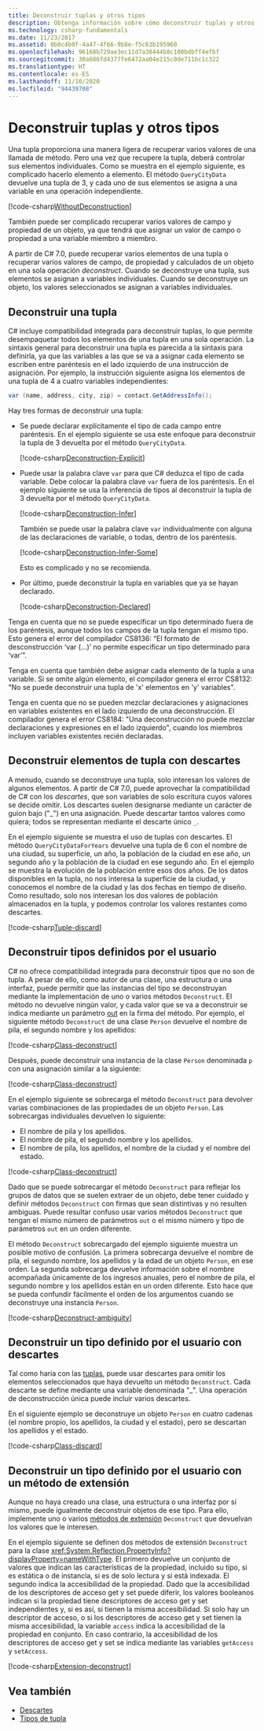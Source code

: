 ```yaml
---
title: Deconstruir tuplas y otros tipos
description: Obtenga información sobre cómo deconstruir tuplas y otros tipos.
ms.technology: csharp-fundamentals
ms.date: 11/23/2017
ms.assetid: 0b0c4b0f-4a47-4f66-9b8e-f5c63b195960
ms.openlocfilehash: 96168b729ae3ec11d7a38444b8c100bdbff4efbf
ms.sourcegitcommit: 30a686fd4377fe6472aa04e215c0de711bc1c322
ms.translationtype: HT
ms.contentlocale: es-ES
ms.lasthandoff: 11/10/2020
ms.locfileid: "94439708"
---
```

# <a name="deconstructing-tuples-and-other-types"></a>Deconstruir tuplas y otros tipos

Una tupla proporciona una manera ligera de recuperar varios valores de una llamada de método. Pero una vez que recupere la tupla, deberá controlar sus elementos individuales. Como se muestra en el ejemplo siguiente, es complicado hacerlo elemento a elemento. El método `QueryCityData` devuelve una tupla de 3, y cada uno de sus elementos se asigna a una variable en una operación independiente.

[!code-csharp[WithoutDeconstruction](../../samples/snippets/csharp/programming-guide/deconstructing-tuples/deconstruct-tuple1.cs)]

También puede ser complicado recuperar varios valores de campo y propiedad de un objeto, ya que tendrá que asignar un valor de campo o propiedad a una variable miembro a miembro.

A partir de C# 7.0, puede recuperar varios elementos de una tupla o recuperar varios valores de campo, de propiedad y calculados de un objeto en una sola operación *deconstruct*. Cuando se deconstruye una tupla, sus elementos se asignan a variables individuales. Cuando se deconstruye un objeto, los valores seleccionados se asignan a variables individuales.

## <a name="deconstructing-a-tuple"></a>Deconstruir una tupla

C# incluye compatibilidad integrada para deconstruir tuplas, lo que permite desempaquetar todos los elementos de una tupla en una sola operación. La sintaxis general para deconstruir una tupla es parecida a la sintaxis para definirla, ya que las variables a las que se va a asignar cada elemento se escriben entre paréntesis en el lado izquierdo de una instrucción de asignación. Por ejemplo, la instrucción siguiente asigna los elementos de una tupla de 4 a cuatro variables independientes:

```csharp
var (name, address, city, zip) = contact.GetAddressInfo();
```

Hay tres formas de deconstruir una tupla:

- Se puede declarar explícitamente el tipo de cada campo entre paréntesis. En el ejemplo siguiente se usa este enfoque para deconstruir la tupla de 3 devuelta por el método `QueryCityData`.

    [!code-csharp[Deconstruction-Explicit](../../samples/snippets/csharp/programming-guide/deconstructing-tuples/deconstruct-tuple2.cs#1)]

- Puede usar la palabra clave `var` para que C# deduzca el tipo de cada variable. Debe colocar la palabra clave `var` fuera de los paréntesis. En el ejemplo siguiente se usa la inferencia de tipos al deconstruir la tupla de 3 devuelta por el método `QueryCityData`.

    [!code-csharp[Deconstruction-Infer](../../samples/snippets/csharp/programming-guide/deconstructing-tuples/deconstruct-tuple3.cs#1)]

    También se puede usar la palabra clave `var` individualmente con alguna de las declaraciones de variable, o todas, dentro de los paréntesis.

    [!code-csharp[Deconstruction-Infer-Some](../../samples/snippets/csharp/programming-guide/deconstructing-tuples/deconstruct-tuple4.cs#1)]

    Esto es complicado y no se recomienda.

- Por último, puede deconstruir la tupla en variables que ya se hayan declarado.

    [!code-csharp[Deconstruction-Declared](../../samples/snippets/csharp/programming-guide/deconstructing-tuples/deconstruct-tuple5.cs#1)]

Tenga en cuenta que no se puede especificar un tipo determinado fuera de los paréntesis, aunque todos los campos de la tupla tengan el mismo tipo. Esto genera el error del compilador CS8136: “El formato de desconstrucción ‘var (...)’ no permite especificar un tipo determinado para ‘var’”.

Tenga en cuenta que también debe asignar cada elemento de la tupla a una variable. Si se omite algún elemento, el compilador genera el error CS8132: "No se puede deconstruir una tupla de 'x' elementos en 'y' variables".

Tenga en cuenta que no se pueden mezclar declaraciones y asignaciones en variables existentes en el lado izquierdo de una deconstrucción. El compilador genera el error CS8184: "Una deconstrucción no puede mezclar declaraciones y expresiones en el lado izquierdo", cuando los miembros incluyen variables existentes recién declaradas.

## <a name="deconstructing-tuple-elements-with-discards"></a>Deconstruir elementos de tupla con descartes

A menudo, cuando se deconstruye una tupla, solo interesan los valores de algunos elementos. A partir de C# 7.0, puede aprovechar la compatibilidad de C# con los *descartes*, que son variables de solo escritura cuyos valores se decide omitir. Los descartes suelen designarse mediante un carácter de guion bajo ("\_") en una asignación. Puede descartar tantos valores como quiera; todos se representan mediante el descarte único `_`.

En el ejemplo siguiente se muestra el uso de tuplas con descartes. El método `QueryCityDataForYears` devuelve una tupla de 6 con el nombre de una ciudad, su superficie, un año, la población de la ciudad en ese año, un segundo año y la población de la ciudad en ese segundo año. En el ejemplo se muestra la evolución de la población entre esos dos años. De los datos disponibles en la tupla, no nos interesa la superficie de la ciudad, y conocemos el nombre de la ciudad y las dos fechas en tiempo de diseño. Como resultado, solo nos interesan los dos valores de población almacenados en la tupla, y podemos controlar los valores restantes como descartes.  

[!code-csharp[Tuple-discard](../../samples/snippets/csharp/programming-guide/deconstructing-tuples/discard-tuple1.cs)]

## <a name="deconstructing-user-defined-types"></a>Deconstruir tipos definidos por el usuario

C# no ofrece compatibilidad integrada para deconstruir tipos que no son de tupla. A pesar de ello, como autor de una clase, una estructura o una interfaz, puede permitir que las instancias del tipo se deconstruyan mediante la implementación de uno o varios métodos `Deconstruct`. El método no devuelve ningún valor, y cada valor que se va a deconstruir se indica mediante un parámetro [out](language-reference/keywords/out-parameter-modifier.md) en la firma del método. Por ejemplo, el siguiente método `Deconstruct` de una clase `Person` devuelve el nombre de pila, el segundo nombre y los apellidos:

[!code-csharp[Class-deconstruct](../../samples/snippets/csharp/programming-guide/deconstructing-tuples/deconstruct-class1.cs#1)]

Después, puede deconstruir una instancia de la clase `Person` denominada `p` con una asignación similar a la siguiente:

[!code-csharp[Class-deconstruct](../../samples/snippets/csharp/programming-guide/deconstructing-tuples/deconstruct-class1.cs#2)]

En el ejemplo siguiente se sobrecarga el método `Deconstruct` para devolver varias combinaciones de las propiedades de un objeto `Person`. Las sobrecargas individuales devuelven lo siguiente:

- El nombre de pila y los apellidos.
- El nombre de pila, el segundo nombre y los apellidos.
- El nombre de pila, los apellidos, el nombre de la ciudad y el nombre del estado.

[!code-csharp[Class-deconstruct](../../samples/snippets/csharp/programming-guide/deconstructing-tuples/deconstruct-class2.cs)]

Dado que se puede sobrecargar el método `Deconstruct` para reflejar los grupos de datos que se suelen extraer de un objeto, debe tener cuidado y definir métodos `Deconstruct` con firmas que sean distintivas y no resulten ambiguas. Puede resultar confuso usar varios métodos `Deconstruct` que tengan el mismo número de parámetros `out` o el mismo número y tipo de parámetros `out` en un orden diferente.

El método `Deconstruct` sobrecargado del ejemplo siguiente muestra un posible motivo de confusión. La primera sobrecarga devuelve el nombre de pila, el segundo nombre, los apellidos y la edad de un objeto `Person`, en ese orden. La segunda sobrecarga devuelve información sobre el nombre acompañada únicamente de los ingresos anuales, pero el nombre de pila, el segundo nombre y los apellidos están en un orden diferente. Esto hace que se pueda confundir fácilmente el orden de los argumentos cuando se deconstruye una instancia `Person`.

[!code-csharp[Deconstruct-ambiguity](../../samples/snippets/csharp/programming-guide/deconstructing-tuples/deconstruct-ambiguous.cs)]

## <a name="deconstructing-a-user-defined-type-with-discards"></a>Deconstruir un tipo definido por el usuario con descartes

Tal como haría con las [tuplas](#deconstructing-tuple-elements-with-discards), puede usar descartes para omitir los elementos seleccionados que haya devuelto un método `Deconstruct`. Cada descarte se define mediante una variable denominada "\_". Una operación de deconstrucción única puede incluir varios descartes.

En el siguiente ejemplo se deconstruye un objeto `Person` en cuatro cadenas (el nombre propio, los apellidos, la ciudad y el estado), pero se descartan los apellidos y el estado.

[!code-csharp[Class-discard](../../samples/snippets/csharp/programming-guide/deconstructing-tuples/class-discard1.cs#1)]

## <a name="deconstructing-a-user-defined-type-with-an-extension-method"></a>Deconstruir un tipo definido por el usuario con un método de extensión

Aunque no haya creado una clase, una estructura o una interfaz por sí mismo, puede igualmente deconstruir objetos de ese tipo. Para ello, implemente uno o varios [métodos de extensión](programming-guide/classes-and-structs/extension-methods.md) `Deconstruct` que devuelvan los valores que le interesen.

En el ejemplo siguiente se definen dos métodos de extensión `Deconstruct` para la clase <xref:System.Reflection.PropertyInfo?displayProperty=nameWithType>. El primero devuelve un conjunto de valores que indican las características de la propiedad, incluido su tipo, si es estática o de instancia, si es de solo lectura y si está indexada. El segundo indica la accesibilidad de la propiedad. Dado que la accesibilidad de los descriptores de acceso get y set puede diferir, los valores booleanos indican si la propiedad tiene descriptores de acceso get y set independientes y, si es así, si tienen la misma accesibilidad. Si solo hay un descriptor de acceso, o si los descriptores de acceso get y set tienen la misma accesibilidad, la variable `access` indica la accesibilidad de la propiedad en conjunto. En caso contrario, la accesibilidad de los descriptores de acceso get y set se indica mediante las variables `getAccess` y `setAccess`.

[!code-csharp[Extension-deconstruct](../../samples/snippets/csharp/programming-guide/deconstructing-tuples/deconstruct-extension1.cs)]

## <a name="see-also"></a>Vea también

- [Descartes](discards.md)
- [Tipos de tupla](language-reference/builtin-types/value-tuples.md)
